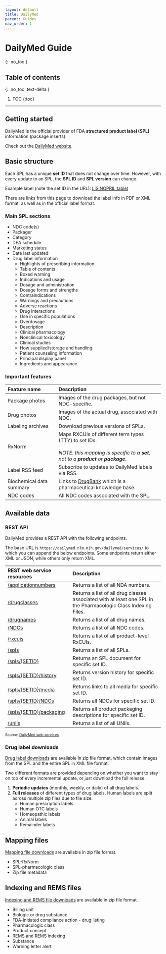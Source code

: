 ```yaml
---
layout: default
title: DailyMed
parent: Guides
nav_order: 1
---
```


# DailyMed Guide
{: .no_toc }

## Table of contents
{: .no_toc .text-delta }

1. TOC
{:toc}

---

## Getting started
DailyMed is the official provider of FDA **structured product label (SPL)** information (package inserts).

Check out the [DailyMed website](https://dailymed.nlm.nih.gov/dailymed/).

## Basic structure
Each SPL has a unique **set ID** that does not change over time.  However, with every update to an SPL, the **SPL ID** and **SPL version** can change.

Example label (note the set ID in the URL): [LISINOPRIL tablet](https://dailymed.nlm.nih.gov/dailymed/drugInfo.cfm?setid=7d6c31e2-b5a4-4279-8013-a8dad37ea73b)

There are links from this page to download the label info in PDF or XML format, as well as in the official label format.

### Main SPL sections
* NDC code(s)
* Packager
* Category
* DEA schedule
* Marketing status
* Date last updated
* Drug label information
    * Highlights of prescribing information
    * Table of contents
    * Boxed warning
    * Indications and usage
    * Dosage and administration
    * Dosage forms and strengths
    * Contraindications
    * Warnings and precautions
    * Adverse reactions
    * Drug interactions
    * Use in specific populations
    * Overdosage
    * Description
    * Clinical pharmacology
    * Nonclinical toxicology
    * Clinical studies
    * How supplied/storage and handling
    * Patient counseling information
    * Principal display panel
    * Ingredients and appearance


### Important features

| Feature name | Description |
| :----------- | :---------- |
| Package photos | Images of the drug packages, but not NDC-specific. |
| Drug photos | Images of the actual drug, associated with NDC. |
| Labeling archives | Download previous versions of SPLs. |
| RxNorm | Maps RXCUIs of different term types (TTY) to set IDs.<br/><br/>*NOTE: this mapping is specific to a **set**, not to a **product** or **package***. |
| Label RSS feed | Subscribe to updates to DailyMed labels via RSS. |
| Biochemical data summary | Links to [DrugBank](https://go.drugbank.com/) which is a pharmaceutical knowledge base. |
| NDC codes | All NDC codes associated with the SPL. |

## Available data

### REST API

DailyMed provides a REST API with the following endpoints.

The base URL is `https://dailymed.nlm.nih.gov/dailymed/services/` to which you can append the below endpoints. Some endpoints return either XML or JSON, while others only return XML.

| REST web service resources | Description |
| :------------------------- | :---------- |
| [/applicationnumbers](https://dailymed.nlm.nih.gov/dailymed/webservices-help/v2/applicationnumbers_api.cfm) | Returns a list of all NDA numbers. |
| [/drugclasses](https://dailymed.nlm.nih.gov/dailymed/webservices-help/v2/drugclasses_api.cfm) | Returns a list of all drug classes associated with at least one SPL in the Pharmacologic Class Indexing Files. |
| [/drugnames](https://dailymed.nlm.nih.gov/dailymed/webservices-help/v2/drugnames_api.cfm) | Returns a list of all drug names. |
| [/NDCs](https://dailymed.nlm.nih.gov/dailymed/webservices-help/v2/NDCs_api.cfm) | Returns a list of all NDC codes. |
| [/rxcuis](https://dailymed.nlm.nih.gov/dailymed/webservices-help/v2/rxcuis_api.cfm) | Returns a list of all product-level RxCUIs. |
| [/spls](https://dailymed.nlm.nih.gov/dailymed/webservices-help/v2/spls_api.cfm) | Returns a list of all SPLs. |
| [/spls/{SETID}](https://dailymed.nlm.nih.gov/dailymed/webservices-help/v2/spls_setid_api.cfm) | Returns an SPL document for specific set ID. |
| [/spls/{SETID}/history](https://dailymed.nlm.nih.gov/dailymed/webservices-help/v2/spls_setid_history_api.cfm) | Returns version history for specific set ID. |
| [/spls/{SETID}/media](https://dailymed.nlm.nih.gov/dailymed/webservices-help/v2/spls_setid_media_api.cfm) | Returns links to all media for specific set ID. |
| [/spls/{SETID}/NDCs](https://dailymed.nlm.nih.gov/dailymed/webservices-help/v2/spls_setid_NDCs_api.cfm) | Returns all NDCs for specific set ID. |
| [/spls/{SETID}/packaging](https://dailymed.nlm.nih.gov/dailymed/webservices-help/v2/spls_setid_packaging_api.cfm) | Returns all product packaging descriptions for specific set ID. |
| [/uniis](https://dailymed.nlm.nih.gov/dailymed/webservices-help/v2/uniis_api.cfm) | Returns a list of all UNIIs. |

<small>Source: [DailyMed web services](https://dailymed.nlm.nih.gov/dailymed/app-support-web-services.cfm)</small>

### Drug label downloads
[Drug label downloads](https://dailymed.nlm.nih.gov/dailymed/spl-resources-all-drug-labels.cfm) are available in zip file format, which contain images from the SPL and the entire SPL in XML file format.

Two different formats are provided depending on whether you want to stay on top of every incremental update, or just download the full release.
1. **Periodic updates** (monthly, weekly, or daily) of all drug labels.
1. **Full releases** of different types of drug labels.  Human labels are split across multiple zip files due to file size.
    * Human prescription labels
    * Human OTC labels
    * Homeopathic labels
    * Animal labels
    * Remainder labels

## Mapping files
[Mapping file downloads](https://dailymed.nlm.nih.gov/dailymed/spl-resources-all-mapping-files.cfm) are available in zip file format.
* SPL-RxNorm
* SPL-pharmacologic class
* Zip file metadata

## Indexing and REMS files
[Indexing and REMS file downloads](https://dailymed.nlm.nih.gov/dailymed/spl-resources-all-indexing-files.cfm) are available in zip file format.
* Billing unit
* Biologic or drug substance
* FDA-initiated compliance action - drug listing
* Pharmacologic class
* Product concept
* REMS and REMS indexing
* Substance
* Warning letter alert

